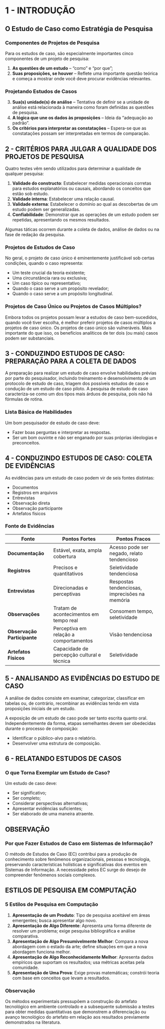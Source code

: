 # 1 - INTRODUÇÃO

## O Estudo de Caso como Estratégia de Pesquisa

### Componentes de Projetos de Pesquisa
Para os estudos de caso, são especialmente importantes cinco componentes de um projeto de pesquisa:

1. **As questões de um estudo** – “como” e “por que”;
2. **Suas proposições, se houver** – Reflete uma importante questão teórica e começa a mostrar onde você deve procurar evidências relevantes.

### Projetando Estudos de Casos
3. **Sua(s) unidade(s) de análise** – Tentativa de definir se a unidade de análise está relacionada à maneira como foram definidas as questões de pesquisa.
4. **A lógica que une os dados às proposições** – Ideia da “adequação ao padrão”.
5. **Os critérios para interpretar as constatações** – Espera-se que as constatações possam ser interpretadas em termos de comparação.

## 2 - CRITÉRIOS PARA JULGAR A QUALIDADE DOS PROJETOS DE PESQUISA
Quatro testes vêm sendo utilizados para determinar a qualidade de qualquer pesquisa:

1. **Validade do constructo**: Estabelecer medidas operacionais corretas para estudos explanatórios ou causais, abordando os conceitos que estão sob estudo.
2. **Validade interna**: Estabelecer uma relação causal.
3. **Validade externa**: Estabelecer o domínio ao qual as descobertas de um estudo podem ser generalizadas.
4. **Confiabilidade**: Demonstrar que as operações de um estudo podem ser repetidas, apresentando os mesmos resultados.

Algumas táticas ocorrem durante a coleta de dados, análise de dados ou na fase de redação da pesquisa.

### Projetos de Estudos de Caso
No geral, o projeto de caso único é eminentemente justificável sob certas condições, quando o caso representa:
- Um teste crucial da teoria existente;
- Uma circunstância rara ou exclusiva;
- Um caso típico ou representativo;
- Quando o caso serve a um propósito revelador;
- Quando o caso serve a um propósito longitudinal.

### Projetos de Caso Único ou Projetos de Casos Múltiplos?
Embora todos os projetos possam levar a estudos de caso bem-sucedidos, quando você tiver escolha, é melhor preferir projetos de casos múltiplos a projetos de caso único. Os projetos de caso único são vulneráveis. Mais importante do que isso, os benefícios analíticos de ter dois (ou mais) casos podem ser substanciais.

## 3 - CONDUZINDO ESTUDOS DE CASO: PREPARAÇÃO PARA A COLETA DE DADOS
A preparação para realizar um estudo de caso envolve habilidades prévias por parte do pesquisador, incluindo treinamento e desenvolvimento de um protocolo de estudo de caso, triagem dos possíveis estudos de caso e condução de um estudo de caso piloto. A pesquisa de estudo de caso caracteriza-se como um dos tipos mais árduos de pesquisa, pois não há fórmulas de rotina.

### Lista Básica de Habilidades
Um bom pesquisador de estudo de caso deve:
- Fazer boas perguntas e interpretar as respostas.
- Ser um bom ouvinte e não ser enganado por suas próprias ideologias e preconceitos.

## 4 - CONDUZINDO ESTUDOS DE CASO: COLETA DE EVIDÊNCIAS
As evidências para um estudo de caso podem vir de seis fontes distintas:
- Documentos
- Registros em arquivos
- Entrevistas
- Observação direta
- Observação participante
- Artefatos físicos

### Fonte de Evidências

| Fonte               | Pontos Fortes                                           | Pontos Fracos                                      |
|---------------------|-------------------------------------------------------|---------------------------------------------------|
| **Documentação**    | Estável, exata, ampla cobertura                       | Acesso pode ser negado, relato tendencioso       |
| **Registros**       | Precisos e quantitativos                               | Seletividade tendenciosa                           |
| **Entrevistas**     | Direcionadas e perceptivas                            | Respostas tendenciosas, imprecisões na memória    |
| **Observações**     | Tratam de acontecimentos em tempo real                | Consomem tempo, seletividade                       |
| **Observação Participante** | Perceptiva em relação a comportamentos         | Visão tendenciosa                                  |
| **Artefatos Físicos** | Capacidade de percepção cultural e técnica         | Seletividade                                       |

## 5 - ANALISANDO AS EVIDÊNCIAS DO ESTUDO DE CASO
A análise de dados consiste em examinar, categorizar, classificar em tabelas ou, de contrário, recombinar as evidências tendo em vista proposições iniciais de um estudo.

A exposição de um estudo de caso pode ser tanto escrita quanto oral. Independentemente da forma, etapas semelhantes devem ser obedecidas durante o processo de composição:
- Identificar o público-alvo para o relatório.
- Desenvolver uma estrutura de composição.

## 6 - RELATANDO ESTUDOS DE CASOS
### O que Torna Exemplar um Estudo de Caso?
Um estudo de caso deve:
- Ser significativo;
- Ser completo;
- Considerar perspectivas alternativas;
- Apresentar evidências suficientes;
- Ser elaborado de uma maneira atraente.

## OBSERVAÇÃO
### Por que Fazer Estudos de Caso em Sistemas de Informação?
O método de Estudos de Caso (EC) contribui para a produção de conhecimento sobre fenômenos organizacionais, pessoas e tecnologia, preservando características holísticas e significativas dos eventos em Sistemas de Informação. A necessidade pelos EC surge do desejo de compreender fenômenos sociais complexos.

## ESTILOS DE PESQUISA EM COMPUTAÇÃO
### 5 Estilos de Pesquisa em Computação
1. **Apresentação de um Produto**: Tipo de pesquisa aceitável em áreas emergentes; busca apresentar algo novo.
2. **Apresentação de Algo Diferente**: Apresenta uma forma diferente de resolver um problema; exige pesquisa bibliográfica e análise comparativa.
3. **Apresentação de Algo Presumivelmente Melhor**: Compara a nova abordagem com o estado da arte; define situações em que a nova abordagem funciona melhor.
4. **Apresentação de Algo Reconhecidamente Melhor**: Apresenta dados empíricos que suportam os resultados; usa métricas aceitas pela comunidade.
5. **Apresentação de Uma Prova**: Exige provas matemáticas; constrói teoria com base em conceitos que levam a resultados.

### Observação
Os métodos experimentais pressupõem a construção do artefato tecnológico em ambiente controlado e a subsequente submissão a testes para obter medidas quantitativas que demonstrem a diferenciação ou avanço tecnológico do artefato em relação aos resultados previamente demonstrados na literatura.

